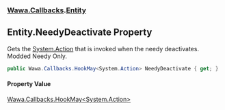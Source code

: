 ### [Wawa.Callbacks](Wawa.Callbacks.md 'Wawa.Callbacks').[Entity](Entity.md 'Wawa.Callbacks.Entity')

## Entity.NeedyDeactivate Property

Gets the [System.Action](https://docs.microsoft.com/en-us/dotnet/api/System.Action 'System.Action') that is invoked when the needy deactivates. Modded Needy Only.

```csharp
public Wawa.Callbacks.HookMay<System.Action> NeedyDeactivate { get; }
```

#### Property Value
[Wawa.Callbacks.HookMay&lt;](HookMay{T}.md 'Wawa.Callbacks.HookMay<T>')[System.Action](https://docs.microsoft.com/en-us/dotnet/api/System.Action 'System.Action')[&gt;](HookMay{T}.md 'Wawa.Callbacks.HookMay<T>')
